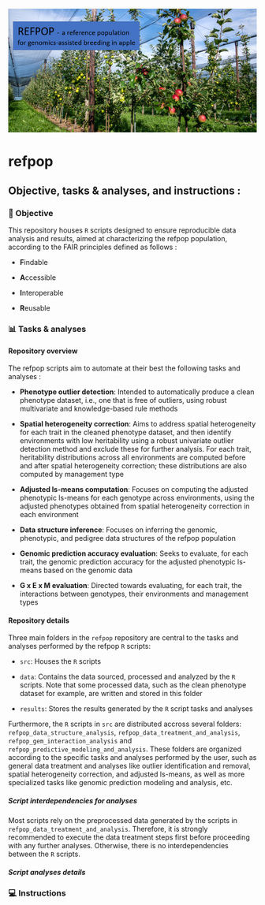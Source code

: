 [<img src="img/refpop.png"/>]()

# refpop

## Objective, tasks & analyses, and instructions :

### 🎯 Objective

This repository houses ```R``` scripts designed to ensure reproducible data analysis and results, aimed at characterizing the refpop population, according to the FAIR principles defined as follows :

* **F**indable

* **A**ccessible

* **I**nteroperable

* **R**eusable

### 📊 Tasks & analyses 

#### Repository overview

The refpop scripts aim to automate at their best the following tasks and analyses :

* **Phenotype outlier detection**: Intended to automatically produce a clean phenotype dataset, i.e., one that is free of outliers, using robust multivariate and knowledge-based rule methods

* **Spatial heterogeneity correction**: Aims to address spatial heterogeneity for each trait in the cleaned phenotype dataset, and then identify environments with low heritability using a robust univariate outlier detection method and exclude these for further analysis. For each trait, heritability distributions across all environments are computed before and after spatial heterogeneity correction; these distributions are also computed by management type

* **Adjusted ls-means computation**: Focuses on computing the adjusted phenotypic ls-means for each genotype across environments, using the adjusted phenotypes obtained from spatial heterogeneity correction in each environment

* **Data structure inference**: Focuses on inferring the genomic, phenotypic, and pedigree data structures of the refpop population

* **Genomic prediction accuracy evaluation**: Seeks to evaluate, for each trait, the genomic prediction accuracy for the adjusted phenotypic ls-means based on the genomic data

* **G x E x M evaluation**: Directed towards evaluating, for each trait, the interactions between genotypes, their environments and management types

#### Repository details

Three main folders in the ```refpop``` repository are central to the tasks and analyses performed by the refpop ```R``` scripts:

* ```src```: Houses the ```R``` scripts

* ```data```: Contains the data sourced, processed and analyzed by the ```R``` scripts. Note that some processed data, such as the clean phenotype dataset for example, are written and stored in this folder

* ```results```: Stores the results generated by the ```R``` script tasks and analyses

Furthermore, the ```R``` scripts in ```src``` are distributed accross several folders: ```refpop_data_structure_analysis```, ```refpop_data_treatment_and_analysis```, ```refpop_gem_interaction_analysis``` and ```refpop_predictive_modeling_and_analysis```. These folders are organized according to the specific tasks and analyses performed by the user, such as general data treatment and analyses like outlier identification and removal, spatial heterogeneity correction, and adjusted ls-means, as well as more specialized tasks like genomic prediction modeling and analysis, etc.

##### Script interdependencies for analyses

Most scripts rely on the preprocessed data generated by the scripts in ```refpop_data_treatment_and_analysis```. Therefore, it is strongly recommended to execute the data treatment steps first before proceeding with any further analyses. Otherwise, there is no interdependencies between the ```R``` scripts.

##### Script analyses details


### 💻 Instructions

